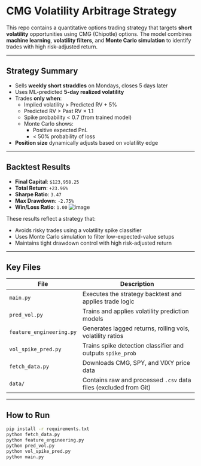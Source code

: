 #  CMG Volatility Arbitrage Strategy

This repo contains a quantitative options trading strategy that targets **short volatility** opportunities using CMG (Chipotle) options. The model combines **machine learning**, **volatility filters**, and **Monte Carlo simulation** to identify trades with high risk-adjusted return.

---

##  Strategy Summary

- Sells **weekly short straddles** on Mondays, closes 5 days later
- Uses ML-predicted **5-day realized volatility**
- Trades **only when**:
  - Implied volatility > Predicted RV + 5%
  - Predicted RV > Past RV × 1.1
  - Spike probability < 0.7 (from trained model)
  - Monte Carlo shows:
    - Positive expected PnL
    - < 50% probability of loss
- **Position size** dynamically adjusts based on volatility edge

---

##  Backtest Results 

- **Final Capital**: `$123,958.25`
- **Total Return**: `+23.96%`
- **Sharpe Ratio**: `3.47`
- **Max Drawdown**: `-2.75%`
- **Win/Loss Ratio**: `1.00`
  ![image](https://github.com/user-attachments/assets/e99dd1e3-0ea4-4ab6-adcb-a715bff4789e)



These results reflect a strategy that:
- Avoids risky trades using a volatility spike classifier
- Uses Monte Carlo simulation to filter low-expected-value setups
- Maintains tight drawdown control with high risk-adjusted return

---

##  Key Files

| File | Description |
|------|-------------|
| `main.py` | Executes the strategy backtest and applies trade logic |
| `pred_vol.py` | Trains and applies volatility prediction models |
| `feature_engineering.py` | Generates lagged returns, rolling vols, volatility ratios |
| `vol_spike_pred.py` | Trains spike detection classifier and outputs `spike_prob` |
| `fetch_data.py` | Downloads CMG, SPY, and VIXY price data |
| `data/` | Contains raw and processed `.csv` data files (excluded from Git) |

---

##  How to Run

```bash
pip install -r requirements.txt
python fetch_data.py
python feature_engineering.py
python pred_vol.py
python vol_spike_pred.py
python main.py
